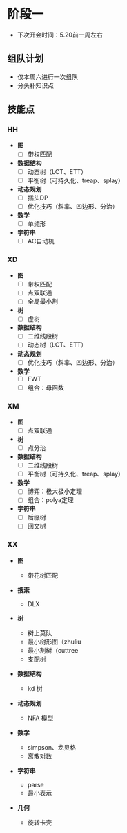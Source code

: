 # 阶段一

- 下次开会时间：5.20前一周左右

## 组队计划

- 仅本周六进行一次组队
- 分头补知识点

## 技能点

### HH

- **图**
  - [ ] 带权匹配
- **数据结构**
  - [ ] 动态树（LCT、ETT）
  - [ ] 平衡树（可持久化、treap、splay）
- **动态规划**
  - [ ] 插头DP
  - [ ] 优化技巧（斜率、四边形、分治）
- **数学**
  - [ ] 单纯形
- **字符串**
  - [ ] AC自动机

### XD

- **图**
  - [ ] 带权匹配
  - [ ] 点双联通
  - [ ] 全局最小割
- **树**
  - [ ] 虚树
- **数据结构**
  - [ ] 二维线段树
  - [ ] 动态树（LCT、ETT）
- **动态规划**
  - [ ] 优化技巧（斜率、四边形、分治）
- **数学**
  - [ ] FWT
  - [ ] 组合：母函数

### XM

- **图**
  - [ ] 点双联通
- **树**
  - [ ] 点分治
- **数据结构**
  - [ ] 二维线段树
  - [ ] 平衡树（可持久化、treap、splay）
- **数学**
  - [ ] 博弈：极大极小定理
  - [ ] 组合：polya定理
- **字符串**
  - [ ] 后缀树
  - [ ] 回文树

### XX

- **图**
  - 带花树匹配


- **搜索**
  - DLX
- **树**
  - 树上莫队
  - 最小树形图（zhuliu
  - 最小割树（cuttree
  - 支配树
- **数据结构**
  - kd 树
- **动态规划**
  - NFA 模型
- **数学**
  - simpson、龙贝格
  - 离散对数
- **字符串**
  - parse
  - 最小表示
- **几何**
  - 旋转卡壳








